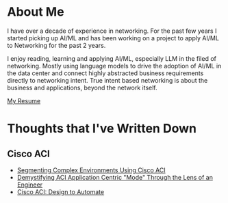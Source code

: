 # About Me

I have over a decade of experience in networking. For the past few years I started picking up AI/ML and has been working on a project to apply AI/ML to Networking for the past 2 years.

I enjoy reading, learning and applying AI/ML, especially LLM in the filed of networking. Mostly using language models to drive the adoption of AI/ML in the data center and connect highly abstracted business requirements directly to networking intent. True intent based networking is about the business and applications, beyond the network itself.

[My Resume](files/Peter_Zhang_Resume.pdf)

# Thoughts that I've Written Down

## Cisco ACI
* [Segmenting Complex Environments Using Cisco ACI](https://www.wwt.com/article/segmenting-complex-environments-using-cisco-aci)
* [Demystifying ACI Application Centric "Mode" Through the Lens of an Engineer](https://www.wwt.com/article/demystifying-aci-application-centric-mode-through-the-lens-of-an-engineer)
* [Cisco ACI: Design to Automate](https://www.wwt.com/article/cisco-aci-design-to-automate)

